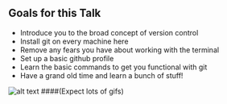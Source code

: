 ##  Goals for this Talk

- Introduce you to the broad concept of version control
- Install git on every machine here <!-- .element: class="fragment" data-fragment-index="1" -->
- Remove any fears you have about working with the terminal <!-- .element: class="fragment" data-fragment-index="2" -->
- Set up a basic github profile <!-- .element: class="fragment" data-fragment-index="3" -->
- Learn the basic commands to get you functional with git <!-- .element: class="fragment" data-fragment-index="4" -->
- Have a grand old time and learn a bunch of stuff! <!-- .element: class="fragment" data-fragment-index="5" -->

![alt text](images/happy.gif) <!-- .element: class="fragment" data-fragment-index="6" -->
####(Expect lots of gifs) <!-- .element: class="fragment" data-fragment-index="7" -->